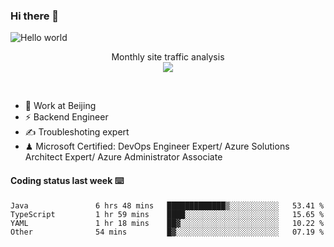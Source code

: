 ### Hi there 👋

<img src="https://raw.githubusercontent.com/sagar-viradiya/sagar-viradiya/master/resources/banner.png" alt="Hello world">
<p align="center"> 
 Monthly site traffic analysis <br/>
  <img src="https://profile-counter.glitch.me/youszoe/count.svg" />
</p>
<br/>

- 🍻 Work at Beijing 
- ⚡ Backend Engineer
- ✍️ Troubleshoting expert
- ♟  Microsoft Certified: DevOps Engineer Expert/ Azure Solutions Architect Expert/ Azure Administrator Associate

#### Coding status last week ⌨️

<!--START_SECTION:waka-->

```text
Java               6 hrs 48 mins   █████████████▒░░░░░░░░░░░   53.41 %
TypeScript         1 hr 59 mins    ████░░░░░░░░░░░░░░░░░░░░░   15.65 %
YAML               1 hr 18 mins    ██▓░░░░░░░░░░░░░░░░░░░░░░   10.22 %
Other              54 mins         █▓░░░░░░░░░░░░░░░░░░░░░░░   07.19 %
```

<!--END_SECTION:waka-->

<br/>
<center><img src="http://ghchart.rshah.org/409ba5/yousazoe" alt="" /></center>


